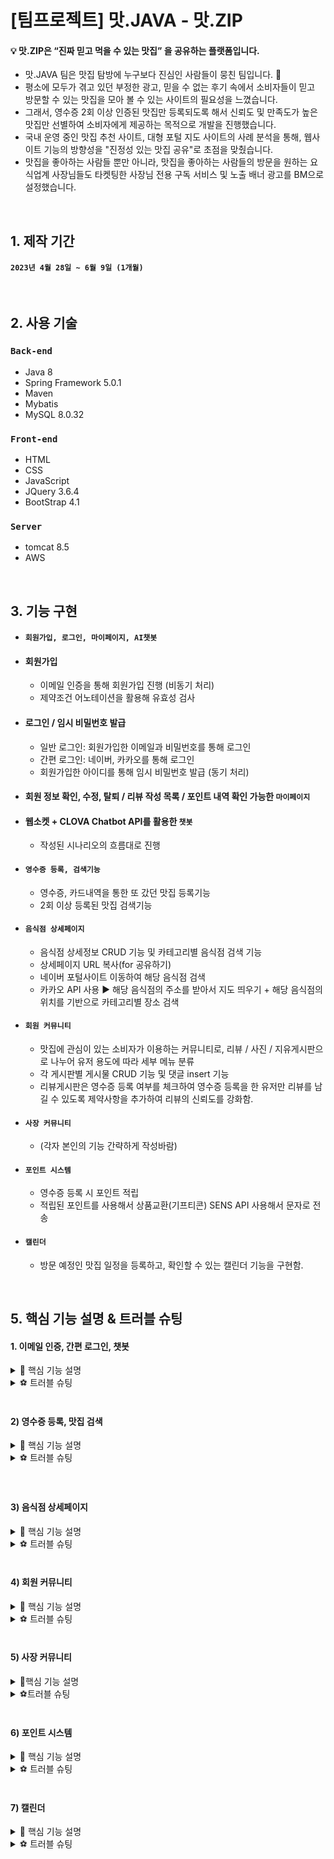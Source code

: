 # [팀프로젝트] 맛.JAVA - 맛.ZIP
#### 💡 맛.ZIP은 “진짜 믿고 먹을 수 있는 맛집” 을 공유하는 플랫폼입니다.
* 맛.JAVA 팀은 맛집 탐방에 누구보다 진심인 사람들이 뭉친 팀입니다. 🍔
* 평소에 모두가 겪고 있던 부정한 광고, 믿을 수 없는 후기 속에서 소비자들이 믿고 방문할 수 있는 맛집을 모아 볼 수 있는 사이트의 필요성을 느꼈습니다.
* 그래서, 영수증 2회 이상 인증된 맛집만 등록되도록 해서 신뢰도 및 만족도가 높은 맛집만 선별하여 소비자에게 제공하는 목적으로 개발을 진행했습니다.
* 국내 운영 중인 맛집 추천 사이트, 대형 포털 지도 사이트의 사례 분석을 통해, 웹사이트 기능의 방향성을 "진정성 있는 맛집 공유"로 초점을 맞췄습니다.
* 맛집을 좋아하는 사람들 뿐만 아니라, 맛집을 좋아하는 사람들의 방문을 원하는 요식업계 사장님들도 타켓팅한 사장님 전용 구독 서비스 및 노출 배너 광고를 BM으로 설정했습니다.

<br>

## 1. 제작 기간
#### `2023년 4월 28일 ~ 6월 9일 (1개월)`

<br>

## 2. 사용 기술
### `Back-end`
* Java 8
* Spring Framework 5.0.1
* Maven
* Mybatis
* MySQL 8.0.32

### `Front-end`
* HTML
* CSS
* JavaScript
* JQuery 3.6.4
* BootStrap 4.1

### `Server`
* tomcat 8.5
* AWS

<br>

## 3. 기능 구현
* #### `회원가입, 로그인, 마이페이지, AI챗봇`
- #### 회원가입
  - 이메일 인증을 통해 회원가입 진행 (비동기 처리)
  - 제약조건 어노테이션을 활용해 유효성 검사
- #### 로그인 / 임시 비밀번호 발급
  - 일반 로그인: 회원가입한 이메일과 비밀번호를 통해 로그인
  - 간편 로그인: 네이버, 카카오를 통해 로그인
  - 회원가입한 아이디를 통해 임시 비밀번호 발급 (동기 처리)
- #### 회원 정보 확인, 수정, 탈퇴 / 리뷰 작성 목록 / 포인트 내역 확인 가능한 `마이페이지`
- #### 웹소켓 + CLOVA Chatbot API를 활용한 `챗봇`
  * 작성된 시나리오의 흐름대로 진행

* #### `영수증 등록, 검색기능`
  * 영수증, 카드내역을 통한 또 갔던 맛집 등록기능 
  * 2회 이상 등록된 맛집 검색기능 

* #### `음식점 상세페이지`
  * 음식점 상세정보 CRUD 기능 및 카테고리별 음식점 검색 기능
  * 상세페이지 URL 복사(for 공유하기)
  * 네이버 포털사이트 이동하여 해당 음식점 검색
  * 카카오 API 사용 ► 해당 음식점의 주소를 받아서 지도 띄우기 + 해당 음식점의 위치를 기반으로 카테고리별 장소 검색

* #### `회원 커뮤니티`
  * 맛집에 관심이 있는 소비자가 이용하는 커뮤니티로, 리뷰 / 사진 / 지유게시판으로 나누어 유저 용도에 따라 세부 메뉴 분류
  * 각 게시판별 게시물 CRUD 기능 및 댓글 insert 기능
  * 리뷰게시판은 영수증 등록 여부를 체크하여 영수증 등록을 한 유저만 리뷰를 남길 수 있도록 제약사항을 추가하여 리뷰의 신뢰도를 강화함.

* #### `사장 커뮤니티`
  * (각자 본인의 기능 간략하게 작성바람)

* #### `포인트 시스템`
  * 영수증 등록 시 포인트 적립
  * 적립된 포인트를 사용해서 상품교환(기프티콘) SENS API 사용해서 문자로 전송

* #### `캘린더`
  * 방문 예정인 맛집 일정을 등록하고, 확인할 수 있는 캘린더 기능을 구현함.

<br>

<!-- ## 4. ERD 설계
<img src="https://user-images.githubusercontent.com/123634960/242927505-6d8c1885-fd63-41a2-84c7-c521fcce39e7.png"  width="850" height="490">


<br> -->

## 5. 핵심 기능 설명 & 트러블 슈팅

#### 1. 이메일 인증, 간편 로그인, 챗봇 
<details>
  <summary>📌 핵심 기능 설명</summary>
  
  * 핵심 기능: `이메일 인증`, `간편 로그인`, `챗봇`
  ##### `1. Gmail SMTP를 활용한 이메일 인증 (비동기 처리)`
  * Gmail 설정에 IMAP 액세스 상태를 사용으로 수정 후 앱 비밀번호 생성
  * root-context에 이메일과 비밀번호, SSLSocketFactory 저장하여 빈 등록
  * 서비스에 랜덤으로 6자리 인증번호 생성 메소드 정의하여 선언한 변수에 저장
  * 이메일 폼 작성 메소드에서 폼 작성하여 전송 메소드 호출하여 메일 전송 후 인증번호 리턴
  * 이메일 전송 메소드에 작성 폼을 받고, 메시지를 생성하여 입력된 이메일로 전송
  * **!!결과!!** 이메일 인증 버튼 클릭 시 인증번호가 담긴 메일 전송!
  * [👉이미지로 전체 흐름 확인하기] (url)
  * **활용** UUID를 생성하여 Low time 부분만 변수 선언 후 임시 비밀번호로 update하여 메일 전송
  * [👉이미지로 전체 흐름 확인하기] (url)
  
  ##### `2. OAuth 2.0 프로토콜 기반 사용자 인증 후 간편 로그인`
  * 로그인 API 사용시 필요한 값(클라이언트 아이디, 시크릿 키, 콜백 URI, 세션 상태, 프로필 URL)을 변수 선언
  * BO에 1. 토큰 메소드, 2. 인증 URL 생성 메소드 정의, 3. 세션에 선언한 상태값을 넣는 getter, setter 정의
    * 토큰 생성 시에 코드 정보를 받아 토큰으로 발급
  * 컨트롤러에서 콜백 경로로 맵핑 후 버튼 클릭 시 호출되는 메서드 생성
  * 토큰 발급 메서드 호출 후 저장된 토큰값을 가지고 유저의 정보 획득 
  * json으로 넘어온 값을 파싱하여 필요한 값을 dto에 저장
  * **!!결과!!** 회원 조회 후 없으면 자동 회원가입 진행, 있으면 세션에 아이디 저장 후 콜백 url로 리턴
    * 카카오 로그인은 전화번호를 받을 수 없어 마이페이지로 포워딩하여 정보 수정 받도록 진행
  * [👉이미지로 전체 흐름 확인하기] (url)
  
  ##### `3. 웹소켓과 CLOVA API를 활용한 웹소켓`
  * TextWebSocketHandler를 상속하는 챗봇 핸들러를 작성
  * 핸들러에 1. 웹소켓 연결 후, 2. 클라이언트의 텍스트 받아올때, 3. 연결 해제 후 이렇게 3가지 상황의 메소드 정의
  * 핸들러를 servlet-context.xml에 빈 등록, 웹소켓 핸들러로 설정하고 웹소켓 연결 경로 지정 
  * javascript에서 정한 uri로 웹소켓 객체 생성하고 성공하면 웰컴 메시지 전달
  * 유저가 버튼 클릭하여 버튼의 메시지를 발신하면 메시지에 맞는 내용 수신
  * javascript로 수신한 메시지 json을 파싱하여 description의 부분이 유저에게 보일 수 있도록 메소드 정의
  * 유저가 메인이 아닌 다른 페이지로 이동할 경우 연결 해제
  * **결과!!** 클로바 챗봇 API에 작성한 시나리오 흐름에 따라 FAQ 진행
  * [👉이미지로 전체 흐름 확인하기] (url)
</details>

<details>
  <summary>⚽ 트러블 슈팅</summary>

  * `메시지 리턴 과정`, `간편 로그인 정보 저장`, `챗봇`에 관한 트러블 슈팅

  ### `1. 유효성 검사를 진행하며 지정한 메시지가 리턴되지 않음`
  #### ❓ 문제가 뭐지? - 문제 정의
  * 유효성 검사를 진행하여 에러가 발생했는데 에러 메시지가 아닌 null 값 출력
  * 404, 500 등 클라이언트, 서버의 오류는 없었고 이클립스 콘솔에 뜨는 에러도 없었음
  
  #### ❓ 왜 이런 문제가 발생하지? - 원인 추론
  1. request에 저장해서 view에 불렀는데, request의 저장된 값의 변수명이 다른가?
  2. 내가 리턴하는 방식에 문제가 있나?
  
  #### 이렇게 하면 해결되려나? - 시도
    1. request에서 get하는 키의 변수명 문제 ❌ 
       에러가 있을 시에 서비스에서 key=value 형태로 에러를 저장하는데, 저장한 map을 출력하여 테스트
       key에 내가 포맷한 이름 형태와 value에 내가 쓴 에러 메시지가 출력
       모델에 넣어서 전달하는 값도 동일하게 출력
       => key의 값을 알request에서 get하는 변수명은 문제가 아니다!
    
  #### 💡 이렇게 해서 해결! - 해결 방법 & 결과
    2. 리턴하는 방식의 문제 ⭕️ -> 리턴 방식 변경
       문제가 발생했을때의 나는 모델, 즉 request영역에 값을 저장하고 
       리턴 값에 정한 경로에 리다이렉트를 사용하여 로그인 페이지로 넘김
       리다이렉트는 request와 response 객체가 새롭게 생성되는데, 그걸 모르는 상태에서 사용
  
  * 원래 코드 -> 수정 코드
  * `return redirect:/mz_member/login` -> `return /mz_member/login`
  
  #### 📖 그래서 이런 지식을 얻었다! - 알게 된 점
  **리다이렉트 VS 포워딩**
  
  #### 리다이렉트 
  * `URL을 다시 가리킨다`라는 뜻으로, 
  * 클라이언트가 서버에 요청한 URL을 받고 서버에서 해당 요청이 이동되었음을 확인한 경우
  * 이동된 url로 재접속을 응답하여 클라이언트가 이동된 url에 재접속하여 다시 url 요청
  * url 확인 후 코드와 body에 html을 응답
  * 여기서 **리다이렉트 응답은 3xx** / 정상 응답은 2xx으로 코드 응답
  * **리다이렉트**는 재접속을 요청하기 때문에 **request와 response의 값은 더이상 유효하지 않음**
    * 세션 값은 유효함
  
  #### 포워딩
  * `건내주기`라는 뜻으로, 
  * 클리이언트와 통신하여 처리하는 리다이렉트와 달리, 포워딩은 서버 내부에서만 처리
  * 클라이언트가 서버에 url을 요청하면 서버에서 내부 처리를 하고 2xx 코드와 함께 응답
  * 그래서 클라이언트는 실제로 다른 페이지로 이동했는지 알 수 없음
  * **포워딩**은 요청정보가 다음 url에서도 유효하기에 **request와 response 객체를 공유**
    
  ***

  ### `2. 네이버 로그인 중 승인 토큰을 얻지 못하고 null 리턴`
  #### ❓ 문제가 뭐지? - 문제 정의
  * BO의 승인 토큰을 얻는 과정에서 세션 검증용 값과 세션에 저장된 값이 동일하지 않아 null값을 리턴
  * 승인 토큰을 얻지 못해서 로그인이 실행되지 않고 500 상태의 오류 발생
  
  #### ❓ 왜 이런 문제가 발생하지? - 원인 추론 
  1. 세션에 값을 정하는 setter에서 잘못된 값을 저장하나?
    
  #### 💡 이렇게 해서 해결! - 해결 방법 & 결과
    1. 세션 setter 부분의 문제 ⭕️ -> setter에 들어가는 값을 수정
       세션 setter의 값을 출력해보니, 세션에 세션 상태에 고유 식별자 ID를 저장했어야 하는데
       코드를 잘못 보고 그냥 받아온 세션 값을 지정함 
       => setter부터 잘못되었으니, 잘못된 값을 get해서 승인 토큰 발급 도중 값이 동일하지 않아 null을 리턴했고, 순차적으로 null값이 넘어간 것
  
  * 원래 코드 -> 수정 코드
  * `session.setAttribute(SESSION_STATE, session)` -> `session.setAttribute(SESSION_STATE, state)`
    * SESSION_STATE는 지정된 값을 저장해놨던 값 변수명
  
  #### 📖 그래서 이런 습관을 얻었다! - 태도
  **당황하지 않고 실행 순서의 코드를 되집어보는 습관!**
   * 처음 의심갔던 컨트롤러의 승인 토큰 받는 부분을 출력해 보고 콘솔을 확인하니 null값이 발생
   * 어디서부터 잘못된 것인지 코드의 실행 순서를 반대로 올라가보니, 경로 비교하는 if문에서 null을 리턴하는 것을 파악
   * 이렇게 코드를 실행 순서의 반대로 올라가니 생각보다 빨리 해결할 수 있었음
   * 이 경험을 통해서 **코드의 실행 순서를 명확히 아는 것**이 얼마나 중요한지 알게 됨!
   
  ***
  
  ### `3. 웹소켓 연결 도중 404 에러가 발생하여 연결 실패`
  #### ❓ 문제가 뭐지? - 문제 정의
  * 웹소켓 연결에 지정한 경로 값을 찾지 못해서 계속 연결 실패
  
  #### ❓ 왜 이런 문제가 발생하지? - 원인 추론
  1. handler의 endpoint로 지정한 경로의 문제인가?
  2. 컨트롤러의 매핑 값의 문제인가? 
  3. 전송된 데이터 자체를 인식 못해 생기는 문제인가?
    * 이 부분은 개발자 도구를 이용해 어디서 에러가 나는지 확인해 보니 abstract-xhr.js 파일에서 payload 인식을 못하는 것을 파악
  
  #### 이렇게 하면 해결되려나? - 시도
    1. endpoint로 지정한 경로의 문제 ❌ 
       웹소켓과 연결하는 클래스 파일의 endpoint와 웹소켓 객체 생성하는 메소드의 경로를 출력해서 확인해보니
       둘이 동일한 값이 나왔기에 그 부분의 문제는 아니었음.
       jstl로 상대 경로를 인식하지 못하는 건가 싶어서 절대 경로로 바꿔도 실패
       setAllowedOrigin 부분을 *로 지정해서 모든 값이 되도록 핸들링했는데, 이것도 실패
       => endpoint로 지정한 값과 웹소켓 객체 생성하는 경로가 달라 생기는 문제가 아니다!
  
    2. 매핑한 값의 문제 ❌ 
       매핑 이름이 다르면 항상 이클립스 콘솔에 매핑을 찾을 수 없다는 에러가 뜨기에 아니라는 생각은 가지고 있었음
       그래도 값을 변경하여 실행해보았으나 결과는 똑같이 연결 실패
       일부러 매핑 값을 다르게 지정해 봤는데, 
       이때는 콘솔에 매핑한 것을 찾을 수 없다는 에러 발생하여 매핑 문제는 아니란 것을 확신
       => 매핑 값이 달라 생기는 문제가 아니다!
  
  #### 💡 이렇게 해서 해결! - 해결 방법 & 결과
    1. 데이터 자체를 인식 못함 ⭕️ -> 프로젝트를 새로 만들어 실행 
    개발자 도구를 통해 에러가 나는 부분을 확인하고 이 부분 해결을 위해 정보 검색
    1-1. 첫번째 시도는 에러나는 부분을 주석 처리하고 실행
         다른 사람의 경우, 같은 에러를 봤을때 주석 처리하고 실행하면 에러 없이 된다는 글을 발견
         나도 같은 부분을 주석 처리 후 실행 -> 에러는 없었다
         그러나! 연결 자체가 안 되었음. 연결된다면 connect가 콘솔에 찍히도록 코드를 작성했지만,
         콘솔에 찍히지 않고 연결되지도 않아서 이건 정확한 해결 방법이 아니라고 파악
     1-2. 💡 새로운 프로젝트를 만들어서 웹소켓 연결 테스트를 진행하니 해결! 
         => 알아본 결과 sockjs-node에서 에러가 났는데, 이것은 서버 자체의 문제
  
  #### 📖 그래서 이런 지식, 습관을 얻었다! - 알게된 점, 태도
  * 개발 중 네트워크 환경 변경으로 서버가 액세스 소스 확인 못한 것
  * sockjs-node와 sockjs-client에서 넘어오는 값을 확인하면 어디의 오류인지 알 수 있다!
    * sockjs-node는 서버의 오류 / sockjs-client는 클라이언트의 오류
  * **너무 오래 잡고 있어도 득이 되지 않고**, 정말 모르겠다면 새로운 프로젝트를 파서 해결해보는 것도 하나의 방법임을 깨달았다
  
  ***
  
  ### `4. 챗봇 연결 후 웰컴 메시지의 버튼 클릭 후 에러 발생하여 연결 해제`
  #### ❓ 문제가 뭐지? - 문제 정의
  * 웹소켓 연결과 챗봇 API의 시나리오대로 웰컴메시지는 뜨지만, 그 후에 버튼을 누르면 에러가 발생해 웹소켓이 자동으로 연결 해제
  
  #### ❓ 왜 이런 문제가 발생하지? - 원인 추론
  1. javascript 부분에 내가 close를 잘못 호출했나?
  2. API url을 요청했을 때 응답하는 코드가 200이 아닌가?
  3. 핸들러의 sendMessage 부분에 넘어오는 값이 없나?
  
  #### 이렇게 하면 해결되려나? - 시도
    1. javascript에 잘못된 메소드 호출 문제 ❌
       동기 처리 시(페이지가 이동될 때)에 close 메소드가 호출되는 코드말고는 close 메소드를 호출하지 않음
       혹시나 해서 close 메소드 호출 부분 위에 실행 전 콘솔에 찍히도록 했는데, 콘솔에 찍힌 것이 없었음!
       => 자바스크립트 부분에서는 문제가 없었다!
  
    2. API url 호출 시 응답하는 코드 문제 ❌
       API의 시크릿키가 문제인가 싶어 재발급 받고 변수 선언, 이 부분은 문제가 아니었음
       API url을 연결했을때 응답받는 코드를 출력해보니 200 정상 호출되었음
       => API 게이트웨이의 url과 시크릿 키에는 문제가 없었고, 호출 시 응답하는 코드도 문제 없었다!
    
  #### 💡 이렇게 해서 해결! - 해결 방법 & 결과
    3. 핸들러의 send 메소드 호출 시 넘어오는 값이 없나? ⭕️ -> 핸들러에서 잘못된 임포트 수정
       내가 만든 클래스를 사용해야 정해진 값이 넘어올 수 있는데, 다른 라이브러리 안에 클래스를 임포트하여
       값이 null로 리턴되고, 그 null값이 그대로 응답한 리퀘스트에도 전달되어 
       보낼 값이 없어 웹소켓이 연결을 끊어버린 것
  
  * 해결 방법: 전달되는 값을 받는 VO에 잘못된 임포트를 삭제
  
  #### 📖 그래서 이런 습관을 얻었다! - 태도
  **임포트 부분도 잘 확인하자**
  * 잘못된 클래스를 임포트한다면 내가 원한 값과 다른 값이 넘어오니 임포트할때 패키지 확인 잘해야 함
  **코드의 실행 순서를 명확히 알고 있는 것은 중요하다**
  * 이번 트러블 슈팅도 코드의 실행 순서를 알고 있어서 빠르게 파악할 수 있었던 문제
  * 코드를 사용할때 무작정 붙여넣고, 공부하지 않는다면 어디서 에러가 발생하는지 찾느라 오랜 시간을 허비함
  * 그렇기 때문에 **코드의 흐름을 명확히 파악하고 사용하는 것이 중요**
  
  ***
  
</details>

<br>

#### 2) 영수증 등록, 맛집 검색
<details>
  <summary>📌 핵심 기능 설명</summary>

  📌 https://docs.google.com/presentation/d/1ctdr4CTAJIyls9e24kb9k101kQK0VD6m/edit?usp=sharing&ouid=104520414346845957015&rtpof=true&sd=true  
  📌 위 링크엔 핵심 기능의 상세한 설명과 근거, 서버 아키텍쳐	구성, 트러블 슈팅에 대한 설명이 준비 되어있습니다.

  ##### `1. OCR을 활용한 영수증 등록`
  * 1. 먼저 유저는 업로드할 영수증 파일을 준비합니다. then Drag and Drop 을 사용하여 영수증을 Submit 합니다.
  * 2. FileUploadService 레이어에서 업로드 된 영수증은 AWS S3에 저장되고 bytes data로 OCR API를 호출합니다. 
  * 3. OCRService 레이어에서 추출된 데이터의 주소(지번, 도로명), 전화번호, 결제일시를 
  * 4. MZRegularExpression 에서 직접 구현한 자바 정규식으로 처리후 일반화(통일화) 과정을 거칩니다.
  * 5. 일관성을 가진 추출데이터는 List에 저장되어 validation test를 수행할 것입니다.
  * 6. DataValidationService 레이어에서 등록이 첫 번째 인지 두 번째 인지 혹은 DB에 저장되어도 되는 데이터인지 검사후 DB로 들어갑니다.
  * 7. RestAPI 방식으로 Front에 리턴하여 각각의 결과에 맞는 값을 가지고 마커를 등록할지 혹은 경고메시지를 보낼지 결정합니다.
  * **‼결과‼** 영수증 등록 시 2번 등록에 성공하면 최초 등록자 기준 마커가 지도에 등록됩니다..

  ##### `2. 검색 기능`
  * 유저가 검색할 수 있는 경우의 수는 3가지 입니다. 
  * 정확한 상호명 검색
  * 상호명에 포함된 부분 키워드로 다중 검색	
  * 음식 카테고리로 다중 검색 
  * -자동완성기능을 추가하여 각각의 경우의수에 추가로 부분 키워드를 내포하는 키워드를 자동완성 해줍니다.
  * 지도 새로 고침 기능을 추가하였습니다. 
  * 서버쪽으로 보내는 요청은 모든 키워드에서 영수증이 등록된 식당의 데이터를 가져오게 하는 것입니다. 
  * 한 글자씩 쳐도 계속해서 쿼리를 수행하여 느린 전송 결과를 받는 상황이었지만 
  * 캐시 역할을 하는 List를 서버쪽에 구현하여 가져온 결과가 있으면 Response 하지 않도록 구현하였습니다. (실제 캐시는 구현하지 않았습니다)
  * 결과 검색버튼을 누를시 마커를 등록하고 마커에 이름과 상세페이지로 넘어갈 수 있는 A태그를 구현하였습니다.
  * A태그는 검색 결과중 주소를 가지고 검색하고 따라서 상세페이지를 각각 보여줄 수 있게 됩니다. 
  * 이후 개선방안으로는 가게의 고유 아이디만을 이용해 상세페이지를 가져올 수 있도록 수정하는 것입니다. 

  * **‼결과‼** 검색결과를 가지고 마커를 찍어주며 상세페이지로 이동할 수 있게됩니다.
	
</details>

<details>
  <summary>⚽ 트러블 슈팅</summary>

<br>
	
  ##### `1. 자동완성 캐시 기능`
	
<details>
	
  <summary>👉문제 및 해결방안 , 결과 확인</summary>
	
 * 문제 : 검색어 자동완성 기능으로 검색을 하게되면 매 자음 모음마다 DB에서 불러와 매 호출마다 많은양의 데이터를 가져왔습니다. 따라서 데이터가 많아지면 호출이 늦어지는 문제 발생 5~6초씩 자동완성에 소요되는 시간이 길었습니다.
 * 해결 방안 : 따라서 캐시처럼 동작하는 리스트를 만들어 가져온게 있다면 쿼리를 response 하지 않게 만들었습니다. 
 * 결과 : 5~6초씩 걸리던 자동완성이 0.1초도 안되어 계속 캐시처럼 남아있게 응답 시간 개선 

![image](https://github.com/chujaeyeong/MAT_ZIP_readme_chujy/assets/123634960/2fc4fae5-d284-4505-8dc1-fcadfa9b6814)

	
</details>

  ##### `2. 여러개의 마커가 각각의 인포윈도우로 인식 안되는 문제 `
	
<details>
	
  <summary>👉문제 및 해결방안 , 결과 확인</summary>
	
![image](https://github.com/chujaeyeong/MAT_ZIP_readme_chujy/assets/123634960/a1bd24a2-d75b-469f-94fb-ff25b342b101)

![image](https://github.com/chujaeyeong/MAT_ZIP_readme_chujy/assets/123634960/3ef8ff71-f5ca-457d-82c2-ae6871d4d6dd)
	
  * 문제 : 위 사진1 에서 나온 값들이 , 사진2 에 한 주소로만 계속 동시에 찍히는 문제 발생, 
  * 원인 : 

	![image](https://github.com/chujaeyeong/MAT_ZIP_readme_chujy/assets/123634960/cc673ed4-f133-4bea-b811-17c6815d6336)
	
  * 해결 방안 : 클로저 함수를 이용하여 함수를 호출할 때마다 새로운 독립적인 환경을 생성

  * 설명 : 함수를 호출할 때마다 새로운 독립적인 환경을 생성해야 할 때 클로저를 활용할 수 있습니다.
  * 해당 코드에서는 for문을 통해 생성된 각 마커와 이름을 클로저 함수의 인자로 전달하고 있습니다. 
  * 클로저 함수는 전달받은 마커와 이름을 사용하여 이벤트 리스너를 등록합니다.
  * 각각의 클로저 함수는 자신이 생성될 때의 렉시컬 환경을 기억하고 있기 때문에, 
  * 클로저 함수 내부에서 사용되는 변수(marker, name)는 해당 클로저 함수가 생성될 당시의 값으로 유지됩니다. 
  * 이를 통해 각 마커와 이름이 클로저 함수 내부에서 독립적으로 사용될 수 있게 됩니다. 
  * 따라서 각 마커를 클릭할 때 해당 마커에 연결된 이름이 인포윈도우로 표시됩니다.
  * 이를 통해 각 마커마다 고유한 이름을 표시할 수 있으며, 클로저를 사용하여 함수 외부에서 해당 이름에 접근할 수 있도록 구현하였습니다.
	
  <div markdown="1">    
	  
  ```java
	'''
		function addMarker(name,position) {
			            // 마커를 생성합니다
			            var marker = new kakao.maps.Marker({
			                position: position,
			                clickable: true
			            });
			            // 마커가 지도 위에 표시되도록 설정합니다
			            marker.setMap(map);
			            var iwContent = '<div style="padding:5px;"><a href="https://map.kakao.com/link/to/Hello World!,'+ marker.getPosition().getLat()+','+ marker.getPosition().getLng()+'" style="color:blue" target="_blank">길찾기</a>'+name+'</div>', // 인포윈도우에 표출될 내용으로 HTML 문자열이나 document element가 가능합니다
			            iwRemoveable = true; // removeable 속성을 ture 로 설정하면 인포윈도우를 닫을 수 있는 x버튼이 표시됩니다
			        	// 인포윈도우를 생성합니다
			        	var infowindow = new kakao.maps.InfoWindow({
			           	 content : iwContent,
			           	 removable : iwRemoveable
			        	});
			       		 // 마커에 클릭이벤트를 등록합니다
			        	kakao.maps.event.addListener(marker, 'click', function() {
			              // 마커 위에 인포윈도우를 표시합니다
			             	 infowindow.open(map, marker);  
			        	});
			            // 생성된 마커를 배열에 추가합니다
			            markers.push(marker);
			        }
<!-- /////////////////////////////////////////////////////////////////////////////// -->
		
	  	function addMarker(position, name , address) {
	
	                    // 마커를 생성합니다
	                    var marker = new kakao.maps.Marker({
	                        position: position,
	                        clickable: true
	                    });
	
	                    // 마커가 지도 위에 표시되도록 설정합니다
	                    marker.setMap(map);
	
	                    // 클로저를 사용하여 인포윈도우 생성
	                    (function(marker, name) {
	                        // 마커에 클릭 이벤트를 등록합니다
	                        kakao.maps.event.addListener(marker, 'click', function() {
	                            // 이전에 열려있던 인포윈도우가 있으면 닫기
	                            if (openInfowindow) {
	                                openInfowindow.close();
	                            }
	
	                            // 새로운 인포윈도우 생성 및 열기
	                            var infowindow = new kakao.maps.InfoWindow({
						          content: '<div style="width:150px;text-align:center;padding:6px 0;"><span style="color: black;">'+name+'</span><br>'+
						          	'<a href="mainpage/mzonee?landNumAddress='+address+'">가게 정보 보러가기</a></div>',
					              removable: true
	                            });
	                            infowindow.open(map, marker);
	
	                            // 열린 인포윈도우를 저장
	                            openInfowindow = infowindow;
	                        });
	                    })(marker, name);
	                }

  ```
	  
  </div>
</details>	
  

</details>

<br>


<br>

#### 3) 음식점 상세페이지
<details>
  <summary>📌 핵심 기능 설명</summary>
	
  ##### `1. 음식점 상세정보 CRUD 기능`
  * 공공데이터 CSV 찾기 & mzlist테이블에 임의로 맛집으로 선정한 음식점들(약 25곳) 삽입
  * 이미지 저장
	* 공공데이터의 데이터들 중, 임의로 맛집으로 선정한 음식점들(약 25곳)들의 이미지들을 5개씩 저장하여 resources 아래에 이미지 저장 
  * CRUD 기능
	-> 주소 클릭 jsp -> MzlistMapper -> MzlistController -> MzlistDAO -> 상세페이지 jsp파일
	* MzlistMapper
		* mzlist 테이블에서 landNumAddress가 주어진 값과 일치하는 데이터를 조회, resultType으로 지정된 mzlistVO 클래스에 매핑되어 결과를 반환함.
	* MzlistController
		* MzlistController에서 경로 요청이 들어오면, landNumAddress를 사용하여 데이터를 조회하고 Model 객체를 통해서 View와의 상호작용을 통해 View에 데이터를 제공함.
	* MzlistDAO
		* mzlist에서 landNumAddress를 기준으로 데이터를 조회해서 MzlistVO 객체로 반환하는 메서드 사용하여, landNumAddress에 대한 정보를 가져옴.
	
	
  * 이미지 저장 및 출력
	* 공공데이터의 데이터들 중, 임의로 맛집으로 선정한 음식점들(약 25곳)들의 이미지들을 5개씩 저장

	
  * **‼결과‼** 주소를 전달하는 jsp 파일에서 쿼리스트링을 통해 주소를 요청하면 그 주소와 동일한 음식점의 데이터들이 검색되고, 상세페이지 jsp파일에 데이터들이 출력됨.
<!--   * [👉이미지로 전체 흐름 확인하기](null) -->

  ##### `2. 카테고리별 음식점 검색 기능` (위의 음식점 상세정보 CRUD 기능과 유사)
  * CRUD 기능
	-> 주소 클릭 jsp -> MzlistMapper -> MzlistController -> MzlistDAO -> 상세페이지 jsp파일

	
  * **‼결과‼** 카테고리별 음식(한식, 중식, 일식, 분식 등..) 이미지 박스를 클릭하면 해당 음식점 카테고리 페이지로 이동하여 mzlist테이블에 저장되어 있는 해당 카테고리의 음식점들의 상세정보와 이미지들이 출력됨.
<!--   * [👉이미지로 전체 흐름 확인하기](null) -->
	
  ##### `3. 상세페이지 URL 복사(for 공유하기)`
	-> 클립보드에 텍스트를 복사하는 기능
  * 가상의 'texterea' 생성 -> textarea의 값을 복사할 텍스트로 설정 -> textarea를 DOM에 추가 -> textarea 내용을 선택 -> textarea를 DOM에서 제거
	
  * **‼결과‼** URL 복사(공유하기) 버튼을 클릭하면 'URL이 클립보드에 복사되었습니다' 라는 문구의 alert가 뜨며, 'copyToClipboard()' 함수를 호출하여 텍스트를 클립보드로 복사
	
 ##### `4. 네이버 포털사이트 이동하여 해당 음식점 검색`
 	 -> location.href를 사용하여 생성된 URL로 페이지를 이동해서 사용자가 해당 음식점의 'landAddress'와 동일한 주소에 해당하는 네이버지도 URL로 이동할 수 있도록 함.
  * 함수 생성
	* searchOnNaverMaps() -> URL을 생성하고 페이지를 이동하는 역할을 하기 위함.
	* encodeURIComponent() -> name, landAddress, roadAddress를 URL 인코딩하기 위함.
  * 변수 설정
	* 'naverMapsURL' 변수를 생성해서 네이버 지도 URL을 할당
  * location.href를 사용하여 생성된 URL로 페이지 이동
	
  * **‼결과‼** 버튼을 클릭하면 name, landAddress, roadAddress를 인코딩하여 URL에 추가한 후 페이지를 이동   * [👉이미지로 전체 흐름 확인하기](null)
	
 ##### `5. 카카오 API 사용'
 -> 해당 음식점의 주소를 받아서 지도 띄우기 + 해당 음식점의 위치를 기반으로 카테고리별 장소 검색
   * 카카오 API 코드 분석
	
   * **‼결과‼** 상세정보페이지에 해당하는 음식점이 지도 위에 마커로 표시되며, 좌상단의 카테고리별 장소를 클릭하면 장소들이 마커 기준으로 근처에 있는 해당 장소들의 마커가 띄워지고, 마커를 클릭했을 때 카카오맵으로 이동됨.
<!--    * [👉이미지로 전체 흐름 확인하기](null) -->
	
</details>

<details>
  <summary>⚽ 트러블 슈팅</summary>

<br>
	
  ##### `1. 일련의 규칙을 가진 이미지 출력 방법`
	** 문제상황: 카테고리별 음식점 검색 기능 구현 중, 각 음식점에 알맞은 이미지들이 출력되어야 하는데 동일한 음식점의 이미지들이 출력
	 -> 여러 이미지들을 DB에 저장하는 방식에 대한 고민 
	 -> **!!이미지를 DB에 저장할 때 일련의 규칙을 정해서 이미지 저장 -> 일련의 규칙대로 이미지들을 분리하는 작업을 통해 해당 음식점들에 이미지 분배!!**
	 -> mzlist테이블 중, 이미지 칼럼의 한 데이터 값에 여러 이미지 경로들을 저장해서, mapper파일을 통해 해당 mzlist테이블의 row를 읽을 때 그 음식점에 해당하는 이미지들이 모두 읽히도록 함.

  * 첫 번째 시도 : 문자열을 특정 구분자를 기준으로 나누어 배열로 반환해주는 split 합수 사용 -> ❌비정상작동
	
  * 두 번째 시도 : 두 클래스를 하나의 클래스로 구현해도 될 것 같다는 생각에 JoinCkValidator클래스를 만들어 코드를 합친 후 바인딩할 객체가 하나이기 때문에 setValidator() 메서드로 변경 -> ❌비정상작동
    * 하고자 했던 바인딩을 통한 유효성 검사는 잘 되었지만, 잘 되던 데이터 형식 유효성 검사가 작동하지 않았다.
  * 세 번째 시도 : 객체가 하나이지만 혹시나 하는 마음에 addValidators() 메서드로 다시 변경 -> ⭕정상작동!

	
	<details>
	 * 일련의 규칙을 가진 이미지 출력 방법은 여러가지가 될 수 있다. 
	 첫 번째로 시도해 본 방법인 split함수를 사용하는 과정에서 오류가 생겨서 다른 방식을 채택했지만, split함수로도 충분히 구현할 수 있었다는 것을 뒤늦게 깨달았다. 
	split 함수사용할 때의 주의점 중에서 이미지 경로들을 포함한 문자열에 공백이 포함되어 있는 경우, split 함수가 공백도 구분자로 인식하여 분리한다는 특징이 있었고, 이로 인한 오류였다는 것을 깨달았다.
	split 함수에 대한 개념이해가 부족했었고, 함수를 사용할 때 개념과 특징을 잘 파악하고 사용한다면 오류를 잡는 데에 걸리는 시간을 단축할 수 있겠다는 생각을 하게 되었다. 하지만 첫 번째 시도에서 막히는 부분에 대해서 오랜 시간을 붙잡지 않고 또 다른 방법을 떠올려서 코드를 작성했다는 부분에 있어서 의의가 있다.
	  </div>
	
	 ##### `2. Null Point Exception`
	** 문제상황: 메인페이지의 지도 위의 마커를 클릭했을 때 나의 상세페이지로 넘어오도록 구현하는 과정에서, no값이 아닌 landNumAddress를 기준으로 CRUD 기능이 수행되도록 변경하는 과정에서 null-point-exception 발생
	
  * 첫 번째 시도 : no -> landNumAddress로 바꾸는 작업이 mzlistMapper, mzlistController, mzlistDAO에도 모두 알맞게 반영이 되었는지 확인 -> ⭕모두 반영됨!
  * 두 번째 시도 : controller 부분에서 값을 전달받을 때 system.out.println(vo)로 값을 출력해보면서 값이 유실된 지점을 체크 ->  landNumAddress와 model값이 전달될 때 값 전달⭕! dao.one()메서드가 null!!❌값을 반환
  * 세 번째 시도 : dao의 one 메서드가 올바르게 작성이 되었는지 확인 -> ⭕정상작동!
  * 네 번째 시도 : jsp파일에서 landNumAddress 파라미터를 정확하게 전달하고 있는지 확인 -> jsp에서 주소값을 입력하는 형식에 오류 발견 (' '로 인해 landNumAddress을 문자열로 인식)
  * 다섯 번째 시도 : jsp에서 주소값을 입력하는 형식 수정 -> ⭕정상작동!
<details>
  <summary>👉코드확인</summary>

  <div markdown="1">    

  ```java
	'''
	  //비정상 작동 코드
	 if (${'vo.landNumAddress'} || '${vo.roadNameAddress}') {  
	  geocoder.addressSearch(address, function(result, status) {

	  
	  //정상 작동 코드
	  
	if ('${vo.landNumAddress}' || '${vo.roadNameAddress}') {  
	geocoder.addressSearch(address, function(result, status) {

  ```

</details>
</details>
	
<br>

#### 4) 회원 커뮤니티
<details>
  <summary>📌 핵심 기능 설명</summary>
	
  ##### `1. 유저의 영수증 등록 여부를 체크한 리뷰 작성 기능`
  * 회원 커뮤니티 내 리뷰 게시판은 유저가 리뷰를 작성하고, 다른 사람들의 리뷰에 댓글을 남길 수 있는 구조의 게시판 페이지로 구현.
	* 리뷰에 신뢰도를 높이기 위해, 유저의 영수증 등록 여부 판단이 필요함.
	* 영수증을 다수의 식당에 등록하고 리뷰를 작성할 때, 리뷰를 남기고 싶은 영수증을 선택하는 form으로 먼저 이동이 필요함.
  * 리뷰게시판 (Review...) 게시물 등록 로직을 처리하기 위해 registerAndSearch 패키지 안에 있는 MZRegisterInfoVO 와 RestaurantVO의 사용이 필요함. 두 model 모두 다른 패키지에 있지만, public 메소드로 작성되어있기 때문에 board 패키지에 동일 model을 만들지 않고 MZRegisterReceiptDTO 만 생성하여 mzRegisterInfoVO와 restaurantVO를 사용할 수 있도록 함.
  * ReviewMapper.xml에서 mzregisterinfo 와 restaurant 테이블을 join 해서 영수증 정보와 식당 정보를 추출하는 getReceiptWithRestaurant 쿼리 작성. (mzregisterinfo 테이블의 storePhoneNumber 컬럼 데이터와 restaurant 테이블의 tel 컬럼 데이터가 일치하는 restaurant 테이블의 name 컬럼 데이터를 상호명으로 추출)
  * 영수증 1장으로 리뷰를 다회 작성을 막기 위해 cs_review 테이블에 receipt_id 컬럼 (mzregisterinfo의 no 컬럼 데이터를 가져와서 저장) 데이터를 제외하고 영수증 정보와 식당 정보를 추출.
  * **‼결과‼** writeReview로 이동하면 getReceiptWithRestaurant 쿼리를 수행하여 영수증의 상호명 + 주소 가 radio form으로 브라우저에 출력, 유저가 리뷰를 작성할 영수증을 선택하고 리뷰 작성 form으로 이동하도록 구현. (영수증을 등록하지 않은 유저가 writeReview 으로 이동하면 alert 창을 보여주고 리뷰게시판으로 리다이렉트됨.)
	
  ##### `2. 리뷰 본문에서 특정 키워드 추출하여 이모티콘 조회 기능`
  * 유저가 리뷰를 작성 후 제출하기 전에, 이모티콘 조회 버튼을 클릭하면 식당 방문 시 참고할 수 있는 주요 키워드 (ex. 주차, 맛, 청결, 가성비 등) 를 검색해서 이모티콘을 출력해주는 기능을 리뷰 작성 form 에 추가.
  * 기존에는 네이버 Sentiment API를 활용하려고 했으나, 긍정/부정 파트를 퍼센트로 판단해주는 기능이라 다양한 키워드를 검색 후 출력이 필요한 지금 상황에는 API가 약간 맞지 않다고 판단하여 MySQL에 키워드와 이모티콘을 저장한 emojiMap 테이블을 DB에 생성하여 키워드를 저장하는 작업을 진행. (형태소 분리가 필요하지만 일단 테스트)
  * ReviewMapper.xml 에 추가하는 쿼리문에서는 emojiMap 데이터 전체 SELECT 쿼리 , Service 계층에서 리뷰 본문과 emojiMap 테이블의 keyward 컬럼 데이터를 비교해서 일치하는 emoji 컬럼 데이터를 추출 후 모델에 저장하는 작업을 수행.
  * **‼결과‼** 리뷰 작성 form (insertReview) 에서 리뷰 본문을 모두 입력 하고, 이모티콘 조회 버튼을 클릭하면 ajax로 리뷰 하단 div에 추출된 이모티콘이 출력되는 방식으로 비동기처리 이모티콘 조회 기능을 구현. 
	
  ##### `3. 3개의 세부 게시판별 CRUD 기능`
  * 유저가 상황에 맞게 이용할 수 있도록 게시판의 카테고리를 분할, 각 게시판별 CRUD 기능 추가. 게시물 insert 기능은 회원만 접근 가능하도록 작성 버튼을 user_id 세션이 잡혀있는 경우에만 브라우저에 출력되도록 코드 작성, 네비게이션바를 통해 로그아웃하고 브라우저 뒤로가기로 게시물 작성 페이지에 접근했을 때 alert 창 출력 후 게시물 목록 페이지로 리다이렉트 될 수 있도록 예외처리 진행.
  * 상대적으로 기능이 간단한 자유게시판은 Service 계층을 나누지 않았고, 자유게시판 기능 구현 완료 후 리뷰게시판과 사진게시판은 Service 계층을 나누어 기능 추가.
  * 게시판별 제목 search form 추가하여 특정 키워드를 검색할 시 제목에 해당 키워드가 포함되어 있는 게시물 list를 ajax 비동기처리로 브라우저에 출력.
  * 게시판에 필요한 조회수 증가 / 댓글 작성 기능 각 세부 카테고리 게시판에 추가.
  * 게시물 insert 기능은 회원만 접근이 가능하도록 세션 
  * **‼결과‼** 각 세부 카테고리 게시판의 기본 CRUD, 댓글 insert 기능을 구현 완료. 
	
</details>
	
<details>
  <summary>⚽ 트러블 슈팅</summary>

  ##### `1. 영수증 등록 후 리뷰 작성 시 영수증 list를 출력하지 못하는 문제`
  * 리뷰 등록 시, 먼저 영수증 등록 정보를 writeReview.jsp 로 페이지 이동하여 출력해야되는데, receiptList (영수증의 리스트) 의 모든 요소가 null로 출력되는 문제가 발생함. 디버깅 했더니  receiptList의 size (리뷰할 영수증의 갯수) 는 정상적으로 콘솔창에 출력되고 있음.

<details>
  <summary>👉 문제가 있던 코드확인</summary>
  <div markdown="1">    

  ```java
	<!-- 영수증 등록 정보를 가져오자 -->
	<select id="getReceiptWithRestaurant" parameterType="String" resultType="MZRegisterReceiptDTO">
		SELECT r.*, m.* 
		FROM MAT_ZIP.mzregisterinfo m 
		JOIN MAT_ZIP.restaurant r ON m.storePhoneNumber = r.tel 
		WHERE m.userID = #{user_id} 
		AND m.no NOT IN 
		(SELECT receipt_id FROM MAT_ZIP.cs_review)
    </select>

  ```
  </div>
</details>
	
  * 1️⃣ 첫 번째 시도 : 쿼리 작성에서 오타나 잘못 작성된 부분이 있을 수도 있어서, getReceiptWithRestaurant 쿼리를 그대로 MySQL 스크립트에서 실행함. -> 쿼리에 문제 없음. 정상적으로 mzregisterinfo 테이블과 restaurant 테이블을 join 하고, 더미데이터로 추가해둔 cs_review 테이블의 receipt_id도 정상적으로 제외하여 리뷰를 작성할 데이터만 select 하는 것을 확인.
  * 2️⃣ 두 번째 시도 : MZRegisterReceiptDTO 에 추가한 MZRegisterInfoVO와 RestaurantVO에 쿼리 결과가 매핑되지 못했을 수도 있음. -> ReviewMapper.xml 에 추가한 쿼리 결과의 각 열이 MZRegisterInfoVO와 RestaurantVO의 필드와 일치하는 것을 확인함.
  * 3️⃣ 세 번째 시도 : MZRegisterReceiptDTO 클래스의 toString() 메서드가 MZRegisterInfoVO와 RestaurantVO의 toString() 메서드를 호출하는지 확인 -> MZRegisterReceiptDTO, MZRegisterInfoVO, RestaurantVO 클래스의 toString() 메서드는 딱히 문제 없이 잘 작성되었음을 확인함. 
  * **‼원인‼** SQL 쿼리 결과 매핑 문제임을 확인함.	
	
<br>
	
  * 4️⃣ 네 번째 시도 : 더 정확한 매핑을 위해 MyBatis의 resultMap을 이용해서 SQL 쿼리 결과를 올바르게 MZRegisterReceiptDTO 객체에 매핑 시도
	* 이전 쿼리문에서는 resultType="MZRegisterReceiptDTO" 을 통해 DTO에 매핑을 했지만, MyBatis의 resultMap은 SQL 쿼리 결과를 도메인 모델 또는 DTO 객체에 매핑하는 역할을 한다고 함. 
	* MyBatis의 resultMap은 일반적인 resultType 매핑보다 더 세밀하게 컨트롤 할 수 있는데, 나처럼 쿼리가 DB에서도 잘 작동하도록 작성했는데도 매핑을 하지 못해 에러가 발생할 때는 resultMap으로 세밀하게 매핑을 하는 방법이 있다고 하여 적용해보기로 함.
	 
	<div markdown="1">    
		
  	```java	
	<!-- resultMap 매핑 예시 쿼리 -->
	<resultMap id="yourResultMap" type="com.yourpackage.YourDTO">
	    <result property="propertyOfYourDTO" column="columnOfYourSQLResult"/>
	    <!-- more result mappings... -->
	</resultMap>
  	```
		
  	</div>

	* 나는 항상 resultType으로 도메인 모델 (VO) 에 매핑을 했는데, 이번에 resultMap에 대해서 알게 됨. 보통 resultMap은 이런 구조로 코드를 작성할 수 있음. 여기서 id는 resultMap의 고유 식별자, type은 결과를 매핑할 DTO의 풀 클래스 이름이고, result 요소는 SQL 결과의 열(column)과 DTO의 속성(property)을 매핑함.
	* 단순히 DTO의 속성 이름이 SQL 결과의 열 이름과 정확히 일치하지 않는 경우 또는 복잡한 객체 구조를 가진 DTO에 결과를 매핑해야 하는 경우에 resultMap을 사용하면 유용하다고 함. 난 다소 복잡한 DTO (모델 2개를 합쳐서 DTO를 만들었음) 를 사용하기때문에 후자인 것으로 추정.
	
	<br>
	
  * **‼결과‼** MyBatis의 resultMap으로 쿼리 매핑에 성공함! DTO에 주입했던 mzRegisterInfoVO 와 restaurantVO 의 필드를 mzregisterinfo 테이블과 restaurant 테이블의 컬럼에 하나하나 수동 매핑해줌. 수동 매핑 후 쿼리를 좀 더 상세하게 작성하여 리뷰 작성 시 영수증 list를 출력하는지 테스트한 결과, 원하는대로 상호명과 주소 정보가 잘 출력되는 것을 확인함.
	
<details>
  <summary>👉 수정하여 문제를 해결한 코드 확인 </summary>
  <div markdown="1">    

  ```java
	<!-- 영수증 등록 정보를 가져오자 -->
	<resultMap id="MZRegisterReceiptDTOMap" type="com.mat.zip.board.MZRegisterReceiptDTO">
	    <association property="mzRegisterInfoVO" javaType="com.mat.zip.registerAndSearch.model.MZRegisterInfoVO">
		<result property="no" column="m_no" />
		<result property="userId" column="m_userId" />
		<result property="storeAddress" column="m_storeAddress" />
		<result property="storePhoneNumber" column="m_storePhoneNumber" />
		<result property="buyTime" column="m_buyTime" />
	    </association>
	    <association property="restaurantVO" javaType="com.mat.zip.registerAndSearch.model.RestaurantVO">
		<result property="no" column="r_no" />
		<result property="landNumAddress" column="r_landNumAddress" />
		<result property="roadNameAddress" column="r_roadNameAddress" />
		<result property="name" column="r_name" />
		<result property="status" column="r_status" />
		<result property="tel" column="r_tel" />
		<result property="food" column="r_food" />
	    </association>
	</resultMap>

	<select id="getReceiptWithRestaurant" parameterType="String" resultMap="MZRegisterReceiptDTOMap">
	    SELECT r.no as r_no, r.landNumAddress as r_landNumAddress, r.roadNameAddress as r_roadNameAddress,
		   r.name as r_name, r.status as r_status, r.tel as r_tel, r.food as r_food,
		   m.no as m_no, m.userId as m_userId, m.storeAddress as m_storeAddress,
		   m.storePhoneNumber as m_storePhoneNumber, m.buyTime as m_buyTime
	    FROM MAT_ZIP.mzregisterinfo m 
	    JOIN MAT_ZIP.restaurant r ON m.storePhoneNumber = r.tel 
	    WHERE m.userID = #{user_id} 
	    AND m.no NOT IN 
	    (SELECT receipt_id FROM MAT_ZIP.cs_review)
	</select>
  ```
	  
  </div>
</details>

  * **‼해석‼** MZRegisterInfoVO와 RestaurantVO의 각 필드와 SQL 쿼리 결과의 열을 매핑하기 위해 resultMap을 사용함. 
	resultMap 내에서 association 태그를 사용하여 복합 DTO 내의 두 개의 객체를 따로 관리 진행하고, 또한 SQL 쿼리에서는 각 필드에 별칭(alias)을 사용하여 resultMap에서 참조할 수 있도록 하고, 별칭을 사용하여 SQL 결과의 열과 DTO의 속성을 연결함
  * 보통은 resultType 을 이용하면 정상적으로 모델과 매핑할 수 있지만, 두개 이상 모델이나 다소 복잡한 DTO와 매핑을 진행할 때는 resultMap으로 세밀한 컨트롤을 하자! 라는 것을 학습.

	
	
	
</details>

	
	
	
	
	
<br>

#### 5) 사장 커뮤니티
<details>
  <summary>📌핵심 기능 설명</summary>
  
  ##### `1. 토스 API를 이용한 결제하기`
  * 먼저, JavaScript 코드에서는 'https://js.tosspayments.com/v1/payment' JavaScript 라이브러리를 사용하여 TossPayments 객체를 초기화합니다. 이 객체는 토스 결제 클라이언트 키인 clientKey를 인자로 받아, 결제 시스템과의 연결을 설정합니다.
	
  * 사용자가 '결제하기' 버튼을 클릭하면, jQuery를 이용한 이벤트 처리를 통해 requestPayment 함수가 호출됩니다. 이 함수 내부에서는 두 가지 주요 작업을 수행합니다: 첫째, jQuery의 $.ajax 메서드를 사용하여 사용자가 입력한 상점 ID(storeId)의 중복 여부를 서버에 비동기적으로 요청하고 응답을 처리합니다. 둘째, 중복되지 않는 storeId를 확인한 후, 랜덤으로 orderID를 생성합니다. 이렇게 생성된 orderID는 결제 요청 시 사용됩니다. 이 두 작업이 모두 성공적으로 이루어진 경우에만 결제 요청이 이루어집니다.
	
  * 결제 요청은 TossPayments API로 전송되며, 결제 정보를 담은 JavaScript 객체를 JSON.stringify 함수를 사용하여 JSON 문자열로 변환한 뒤 전송합니다. 이 때, Apache의 CloseableHttpClient와 HttpPost를 사용하여 HTTP 요청을 보내며, 요청 헤더를 setHeader 메서드로 설정하고, 요청 엔티티를 StringEntity 객체를 통해 설정합니다. 결제가 성공적으로 이루어지면, 결제 성공 URL로 이동하게 됩니다.
	
  * **‼결과‼** 결제하기 버튼 클릭 시 토스 결제 API와 연결되어 상점 ID의 중복 여부를 체크하고 결제를 진행합니다.	
<!--   * [👉이미지로 전체 흐름 확인하기](https://user-images.githubusercontent.com/84839167/161939355-cac8c85a-0e30-429c-909a-fde92dd30b57.png) -->	
	
<br>	
	
  ##### `2. 사장 회원 등록`
  * 결제가 성공적으로 완료되면 다음 단계로 넘어가서, 상점 ID(storeId)와 세션의 user_id를 이용해 사장 멤버로의 회원 등록을 처리합니다. 이 과정은 jQuery와 AJAX를 사용하여 클라이언트에서 서버로 비동기적으로 요청을 보내는 방식으로 처리됩니다. 이 AJAX 요청은 특정 엔드포인트인 '/innerJoinAndInsert'로 전송되며, 서버에서는 이 요청을 받아 처리하게 됩니다.
	
  * 서버 사이드에서는 MemberAndPaymentService 클래스가 이 요청을 처리합니다. MemberAndPaymentService는 의존성 주입(Dependency Injection)을 통해 필요한 객체를 주입받습니다. 이 클래스는 회원 등록과 결제를 동시에 처리하는 트랜잭션을 관리합니다.
	
  * 클라이언트에서는 AJAX 요청의 성공 여부에 따라 콘솔에 성공 또는 실패 메시지를 출력합니다. 이때 성공 메시지가 출력되는 경우는 서버에서 회원 등록이 정상적으로 완료되었을 때이며, 그렇지 않은 경우 실패 메시지가 출력됩니다. 회원 등록 요청이 성공적으로 처리되면, 클라이언트에서는 이 storeId를 세션에서 제거합니다. 이를 통해 사용자의 인터페이스를 업데이트하고, 상점 ID를 재사용 가능하게 만듭니다.
	
  * **‼결과‼** 서버에서 회원 등록이 성공적으로 처리되면, 클라이언트 콘솔에 성공 메시지가 출력되고, 상점 ID는 세션에서 제거됩니다.
<!--   * [👉이미지로 전체 흐름 확인하기](https://user-images.githubusercontent.com/84839167/161939367-2daf8776-9865-45d0-94bf-3eb7ba5bf886.png) -->

<br>	
	
  ##### `3. 결제 내역 저장하기`
  * 결제가 성공적으로 완료된 후, 결제 내역은 서버로 전송됩니다. 이 정보는 /payment 엔드포인트로 전송되며, 서버는 이 정보를 받아 데이터베이스에 저장합니다. 이 때의 서버 사이드 처리는 PaymentService와 PaymentController 클래스에서 수행되며, 이들 클래스 역시 의존성 주입을 통해 필요한 객체를 주입받습니다.
	
  * PaymentVO 객체에는 주문 ID, 결제 금액, 주문 이름 등의 정보가 포함되어 있습니다. 이러한 정보는 서버로부터 받은 응답에서 추출하며, 이 과정에서 Apache의 HttpComponents 클라이언트를 사용합니다.
	
  * 클라이언트는 CloseableHttpClient 객체를 사용하여 서버로 HTTP 요청을 전송합니다. 이때 HttpPost 객체를 사용하여 요청 헤더와 엔티티를 설정합니다. 헤더는 클라이언트와 서버가 데이터를 어떻게 처리해야 할지에 대한 정보를 전달하고, 엔티티는 POST 요청을 통해 서버로 전송될 데이터를 담고 있습니다.
	
  * 요청이 서버로 전송된 후, 클라이언트는 CloseableHttpResponse 객체를 통해 서버로부터의 응답을 받습니다. 서버로부터 받은 응답은 EntityUtils의 toString 메서드를 사용하여 문자열로 변환합니다. 이 문자열은 JSON 형태로 되어 있으므로, JsonParser.parseString 메서드를 사용하여 JSON 문자열을 JsonObject로 파싱합니다.
	
  * 이렇게 파싱된 JsonObject에서, 주문 ID, 결제 금액, 주문 이름 등의 정보를 추출하여 PaymentVO 객체에 설정합니다. 이렇게 생성된 PaymentVO 객체는 서버에 보내집니다. 이를 통해 서버는 결제가 성공적으로 이루어졌음을 확인하고, 해당 결제 정보를 데이터베이스에 저장할 수 있습니다.
	
  * **‼결과‼** 결제 정보가 서버에 전달되고, 해당 정보가 데이터베이스에 성공적으로 저장됩니다.
<!--   * [👉이미지로 전체 흐름 확인하기](https://user-images.githubusercontent.com/84839167/161939367-2daf8776-9865-45d0-94bf-3eb7ba5bf886.png) -->

</details>
	
<details>
  <summary>⚽트러블 슈팅</summary>
	
  ##### `1. 토스 결제 API에서 결제 응답값이 null로 반환되는 문제`
  * 첫 번째 시도 : 클라이언트에서 결제 요청 값 설정 -> ❌비정상작동
    * 'PaymentKey, PaymentType, orderId, amount 값 모두 필요하다'고 웹 콘솔 에러 메시지가 나왔는데, 결국 PaymentKey와 PaymentType 값은 서버에서 설정해야 한다는 걸 알게 됐다. 이게 원인이었나보다 싶어서 orderId와 amount 값만 요청에 넣었는데, 결제는 되는데 결제 성공 페이지에서 결제 응답값을 여전히 못 받아왔다.
  * 두 번째 시도 : API 요청을 서버에서 처리 -> ⭕정상작동!

	클라이언트에서 API 요청을 처리하려니 보안 문제가 생긴다는 걸 알게 되었다. 그래서 결제 응답값을 JSON 형태로 받아오는 것도 서버에서 처리하도록 바꿨다. 서비스 레이어를 분리하고, Secret Key를 Base64로 인코딩해서 요청을 보내니까 정상적으로 동작했다. 예외 처리도 try-catch 구문을 써서 해결했고, 요청이 성공하면 200이라는 HTTP OK 신호가 오는 것을 이용했다. 그리고 응답 헤더에 'Content-Type: application/json'을 써서 JSON으로 파싱된 값을 클라이언트에 전달하니까 응답정보도 잘 표시됐다.

	이번 오류를 통해서 다양한 것을 배울 수 있었다. 클라이언트에서 API 요청을 처리하는 것은 보안 문제가 있으니 서버에서 처리하는 것이 좋다는 것, 서비스 레이어를 분리하는 방법, 예외 처리하는 방법, Secret Key를 Base64로 인코딩하는 방법, 그리고 'Content-Type: application/json' 헤더를 사용해서 JSON으로 파싱된 값을 클라이언트에 전달하는 방법 등을 알게 되었다.
	
	```
	String encodedSecretKey = Base64.getEncoder().encodeToString((secretKey + ":").getBytes()); Base64인코딩 하는 코드
	```
	
<br>
	
  ##### `2. SQL 쿼리문 syntax 에러`
  * 첫 번째 발견 : mapper에서 쿼리문 작성 후 실행 -> ❌syntax 에러 발생
    * Mysql 문법에 맞지 않아 에러가 발생했었다. 쿼리문 작성에서 잘못됐다고 판단하였고, 확인해본 결과 부등호와 같은 특수 문자 때문에 XML 파싱 오류가 발생하는 것을 확인하였다. 이를 해결하기 위해 `<![CDATA[]]>`를 이용해 해당 부분을 감싸 처리하였으나, 이후 MySQL에서는 다시 문법 오류가 발생했다.
  * 해결 방법 : XML 엔티티 사용 -> ⭕정상작동!

	XML 문법에 따르면, <, >와 같은 특수 문자는 태그를 의미하기에 이들을 문자 그대로 사용하면 문제가 발생한다. 따라서 이런 문자를 사용할 때는 XML 엔티티를 사용해야 하며, <는 `&it;`로, >는 `&gt;`로 변경하였다. 이러한 변경을 통해 기능이 정상적으로 작동하였다.

	이번 오류를 통해 SQL 쿼리문을 작성하는 과정에서 XML 오류를 어떻게 해결할 수 있는지, 또 XML에서 특수 문자를 어떻게 처리하는지에 대해 배울 수 있었다. 
	
<br>	
	
 ##### `3. AI 감정분석 API 사용시 null 에러`
감정 분석 API를 통해 리뷰 데이터의 분석을 요청했을 때, 응답값 중 '중립'만 반환되는 문제가 발생했다. 분석 대상인 'content'가 '???' 형태 혹은 null로 응답 받아지는 것이 원인이었다.
  * 첫 번째 시도 : 함수 내부에서 여러 ajax 요청을 동시에 보내는 것이 문제라고 판단해서 promise 문법을 사용해 순차적 비동기 처리를 시도 -> ❌비정상작동
    
  * 두 번째 시도 : JSON 형식으로 요청이 되지 않아 발생하는 문제인지 확인하기 위해 JSON.stringify를 사용하여 정상적으로 JSON 요청을 보냄 -> ❌비정상작동
  * 세 번째 시도 : 리뷰 데이터 자체가 DB에서 UTF-8로 인코딩되지 않아 발생하는 문제인지 확인하기 위해 데이터를 utf8mb4로 인코딩 -> ❌비정상작동
  * 네 번째 시도 : 스프링 프레임워크에서 DB와 연결 시 UTF-8 설정이 안 되어 있는 문제인지 확인하기 위해 spring의 root-context.xml 파일을 확인 -> ❌비정상작동
  * 다섯 번째 시도 : API 요청을 보낼 때 인코딩/디코딩 문제인지 확인하기 위해 클라이언트에서 요청을 인코딩하여 보내고, 서버에서 디코딩하여 받은 후 서버에서 API 요청을 보냄 -> ❌비정상작동
  * 여섯 번째 시도 : 서버에서 API 요청을 보낼 때 base64로 인코딩하고 처리 후 클라이언트로 전달하였고, 클라이언트 측에서 디코딩하여 출력 -> ❌비정상작동
  * 일곱 번째 시도 : HttpEntity 객체 사용 및 ContentType에 UTF-8 명시 -> ⭕정상 작동!

	네이버 감정분석 API 공식문서를 보면 요청 헤더에 UTF-8을 명시하라고 되어있다. 이를 적용해 보니 정상적으로 요청이 이루어졌다.
	
	```
	headers.setContentType(new MediaType("application", "json", StandardCharsets.UTF_8));
	```

	이번 문제를 통해 API 요청을 보낼 때 인코딩과 헤더 설정의 중요성을 깨닫게 되었다. 또한, 공식문서를 주의 깊게 읽는 것의 중요성도 다시 한번 인지하게 되었다.
	
* 추가 에러 발생
   * 두 번째 문제점 : API 요청과 응답이 정상적으로 이루어지고, 긍정, 부정, 중립 응답도 정상적으로 받아오는 상황에서, 응답받은 페이지에서 'content'를 화면에 표시할 때 '???' 형태로 표시되는 문제가 발생
원인 분석 결과, 서비스 파일과 응답 타입 및 인코딩 형식을 맞추는 것이 아니라, 클라이언트 측과 맞추어야 했다. 감정 분석 API의 다른 오류 해결을 위해 코드를 수정하는 과정에서 이 부분을 놓치게 된 것으로 파악되었다.
	
   * 해결방법 : 컨트롤러 매핑에서 받아오는 타입을 클라이언트 측과 맞추어주니, 'content'가 정상적으로 출력되는 것을 확인할 수 있었다.
	
	```
	@GetMapping(value = "/analyze/{storeId}", produces = "application/json; charset=UTF-8")
	```

     이를 통해, 클라이언트와 서버 간 데이터 교환 시 데이터 형식과 인코딩 방식의 중요성을 재인식하게 되었다. 또한, API를 사용하면서 생기는 다양한 문제에 대응하기 위해서는 깊은 이해와 정확한 문제 파악 능력이 필요하다는 것을 깨달았다.

</details>	
	
	
<br>

#### 6) 포인트 시스템
<details>
  <summary>📌 핵심 기능 설명</summary>
	
  ##### `1. OCR을 활용한 영수증 등록 시 포인트 적립`
  * 먼저 OCR을 통한 영수증 등록 로직을 처리하는 DataValidationService에 포인트 적립 로직을 처리하는 PointSaveHistoryService를 @Autowired를 이용해 의존성 주입.
  * (DataValidationService에 있는 로직을 통해 영수증 등록의 가능여부를 판단한 이후 PointSaveHistoryService 로직이 동작하여, 따로 유효성 검사 로직을 사용하지 않았음)
  * PointSaveHistoryService에서는 @Autowired로 PointSaveHistoryDAO를 주입해 메서드 호출.
  * PointSaveHistoryDAO에 주입된 mybatis의 SqlSessionTemplate을 이용해서 pointMapper.xml에 있는 쿼리문을 수행.
  * **‼결과‼** 영수증 등록 시 등록에 성공하면 포인트 적립. DB 테이블에 포인트 내역 저장.

  ##### `2. 네이버 클라우드 SENS API를 활용한 포인트 교환(기프티콘)`
  * 기프티콘 교환 API를 사용하려 했으나 개인의 테스트 용도로 사용이 불가능하여, 네이버 SENS API를 이용해 원하는 상품 선택 시 해당 상품의 이미지를 MMS로 전송해주는 방법사용
    최대한 기존의 기프티콘 교환 방식과 비슷하게 구현.
  * 마이페이지에서 포인트 교환 페이지로 이동 -> 원하는 상품 선택 -> PointExchangeHistoryController에 Service 레이어 호출(세션에 저장된 user_id와 AJAX의 요청 data를 매개변수 전달)
  * Service 레이어에서 보유 포인트를 확인 후 상풍의 가격과 비교해서 보유 포인트가 적을 시 예외처리를 했습니다.
  * 보유 포인트를 확인 후 사용한 포인트를 DB에 저장하고, SENS API를 통해 MMS를 전송하게 됩니다.
  * @Transactional을 통해 예외 발생시 포인트 내역에 저장되기 전으로 롤백하도록 처리했습니다.(root-context에 Exception 설정을 추가해서 모든 예외 발생시 롤백되도록 설정했습니다)
  * **‼결과‼** 보유 포인트가 충분하고, 상품 교환에 성공 시 팝업창을 통해 결과를 알려주고, 회원의 핸드폰번호로 MMS가 전송되게 됩니다. 
	
  ##### `3. 포인트 상세이력 관리`
  * 배민 우아한기술블로그 참고(https://techblog.woowahan.com/2587/) 도메인 로직을 참고해서 설계했습니다.
  * 적립을 할 때 Insert만 존재하는 도메인 모델로 구현하였습니다.
  * 포인트를 사용하고 남은 포인트의 유효기간이 만료되면, 만료된 포인트만 처리해야 하는데 단순한 Insert 모델에서는 처리가 어려워 상세 테이블을 추가하였습니다.
  * 포인트 적립 시 상세 테이블에도 적립 기록이 저장되며, 사용 시 저장된 적립 이력을 큐(Queue)를 이용해서 빠른 시간순으로 정렬된 적립 기록을 불러옵니다.
  * poll을 이용해 List에 저장된 포인트를 상품의 가격과 비교하여 다시 상세 테이블에 저장하고, 상품의 가격이 0원이 되면 종료되는 로직을 구현했습니다.
  * 유효기간만료 이벤트가 발생하면 테이블의 적립아이디를 기준으로 GROUP BY해서 남은 금액을 만료 처리 하면됩니다.
  * 이렇게 하면 기존의 update 로직보다 상세한 이력관리가 가능합니다.
</details>

<details>
  <summary>⚽ 트러블 슈팅</summary>

<br>
	
  ##### `1. 포인트 교환 예외발생 시 트랜잭션(transaction) 롤백 미작동`
  * @Transactional exChange메소드 내부 checkPoint(), insertUsePoint(), sendSms() 메서드 Exception 발생 시 기존 DB에 저장된 데이터를 롤백
  * 첫 번째 시도 : sendSms() 메서드에 테스트용 런타임 에러 적용(DB에 저장된 후 동작하는 메서드) DB 롤백 확인  -> ❌롤백 미작동
  * 두 번째 시도 : root context에 트랜잭션 Bean 추가. -> ❌롤백 미작동
  * 세 번째 시도 : cglib 라이브러리를 추가 / servlet context에 proxy-target-class 속성 추가 -> ⭕정상작동!
	* Spring AOP 사용. 인터페이스를 사용하나 proxy-target-class 속성을 사용하기 위해 cglib 라이브러리 추가
	* DB설정을 root context 쪽에 할 경우, 이 DB설정은 servlet context쪽에 설정된 Bean들에는 적용이 안된다.
	* transaction관련 설정을 servlet context에 해줘야한다.
<details>
  <summary>👉코드확인</summary>

  <div markdown="1">    

  ```java
	@Override
	@Transactional
	// 적립 포인트 상품 교환 비즈니스 로직
	public void exChange(String user_id, int id) {

		PointSaveHistoryVO userpoint = PointExchangeHistoryDAO.pointsaveFind(user_id);
		ProductPointVO product = PointExchangeHistoryDAO.productPointFind(id);

		try {
			// 보유 포인트 확인 메서드
			checkPoint(userpoint, product);
			// 보유 포인트 확인 후 교환된 포인트 INSERT
			insertUsePoint(userpoint, product);
			// 교환된 기프티콘 이미지 MMS 전송
	  		sendSms(userpoint, product);
	  
		} catch (Exception e) {
			e.printStackTrace();
		}	
	}
	// MMS 전송(네이버 SENS API)
	private void sendSms(PointSaveHistoryVO userpoint, ProductPointVO product) {
	  
		SendSmsVO sms = new SendSmsVO();
		sms.setUser_id(userpoint.getUser_id());
		sms.setImg(product.getImg());
		//sms.setTel(tel);
	  
		sensapi.sendSMS(sms);
	  
		throw new IllegalArgumentException("메세지 전송 오류");
	}
  ```
  </div>
</details>
</details>

<br>

#### 7) 캘린더
<details>
  <summary>📌 핵심 기능 설명</summary>
    
  ##### `캘린더 API를 참고한 캘린더`
  * 캘린더 화면 출력 관련 코드 CalController에 Autowired로 CalDAO의 인스턴스를 주입해 메서드 호출. => 스프링의 의존성 주입
  * CalDAO에 주입된 mybatis의 SqlSessionTemplate를 이용해서 CalMapper.xml에 있는 쿼리문을 수행
  * **‼결과‼** 일정을 등록하고, 등록된 일정을 수정 및 삭제할 수 있음. DB 테이블에 등록/수정/삭제된 데이터 반영.
</details>

<details>
  <summary>⚽ 트러블 슈팅</summary>
	
  ##### `1. 500에러들(문법적 오류)`
  * 첫 번째 문제 : cal.do와 cal을 혼용하여 써서 인식을 제대로 하지 못한 문제 => .do와 같은 수식어를 붙이는 건 불필요한 관습이니 쓰지 않도록.
  * 두 번째 문제 : mybatis=confog.xml에 타입알리아스 맵퍼 등록을 안 해둔 문제.
  * 세 번째 문제 : CalDAO에서 interface 바로 쓸 수 없음.
    
  ##### `2. 새로 알게 된 것`
  * 첫 번째 : css와 jsp에 스타일 적용이 둘 다 되어있다면 css가 먼저 적용된다. => css는 외부에서 구한 자료이기에 수정을 하기 까다로워서 중앙배열 같은 문제는 java코드로 손보는 것에 어려움이 있음.
  * 두 번째 : jsp만 수정한 것은 서버를 중지하지 않고 구현 화면에서 바로 새로고침해도 적용이 되지만 자바코드가 수정된 것은 서버를 중지시킨 후 재실행해야 반영이 된다.(ex.Mapper에서 수정되면 서버 재실행)

<br>

</details>



